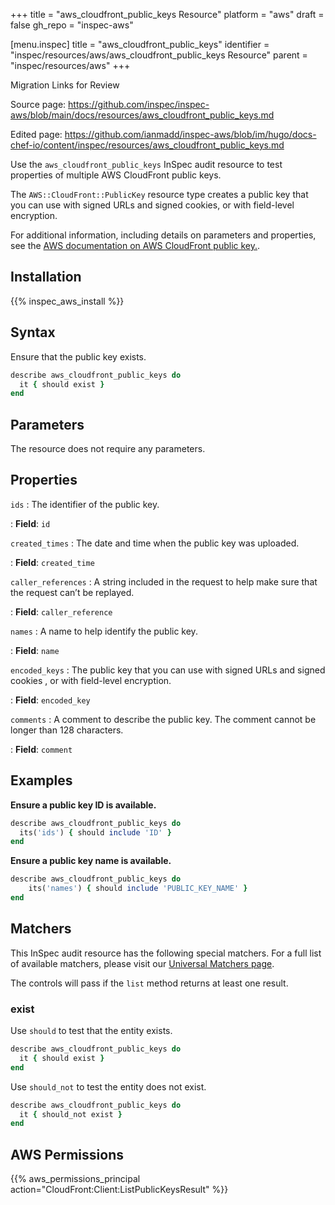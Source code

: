 +++
title = "aws_cloudfront_public_keys Resource"
platform = "aws"
draft = false
gh_repo = "inspec-aws"

[menu.inspec]
title = "aws_cloudfront_public_keys"
identifier = "inspec/resources/aws/aws_cloudfront_public_keys Resource"
parent = "inspec/resources/aws"
+++

<div class="admonition-note">
<p class="admonition-note-title">Migration Links for Review</p>
<div class="admonition-note-text">
<p>Source page: <a href="https://github.com/inspec/inspec-aws/blob/main/docs/resources/aws_cloudfront_public_keys.md">https://github.com/inspec/inspec-aws/blob/main/docs/resources/aws_cloudfront_public_keys.md</a></p>
<p>Edited page: <a href="https://github.com/ianmadd/inspec-aws/blob/im/hugo/docs-chef-io/content/inspec/resources/aws_cloudfront_public_keys.md">https://github.com/ianmadd/inspec-aws/blob/im/hugo/docs-chef-io/content/inspec/resources/aws_cloudfront_public_keys.md</a></p>
</div>
</div>


Use the `aws_cloudfront_public_keys` InSpec audit resource to test properties of multiple AWS CloudFront public keys.

The `AWS::CloudFront::PublicKey` resource type creates a public key that you can use with signed URLs and signed cookies, or with field-level encryption.

For additional information, including details on parameters and properties, see the [AWS documentation on AWS CloudFront public key.](https://docs.aws.amazon.com/AWSCloudFormation/latest/UserGuide/aws-resource-cloudfront-publickey.html).

## Installation

{{% inspec_aws_install %}}

## Syntax

Ensure that the public key exists.

```ruby
describe aws_cloudfront_public_keys do
  it { should exist }
end
```

## Parameters

The resource does not require any parameters.

## Properties

`ids`
: The identifier of the public key.

: **Field**: `id`

`created_times`
: The date and time when the public key was uploaded.

: **Field**: `created_time`

`caller_references`
: A string included in the request to help make sure that the request can’t be replayed.

: **Field**: `caller_reference`

`names`
: A name to help identify the public key.

: **Field**: `name`

`encoded_keys`
: The public key that you can use with signed URLs and signed cookies , or with field-level encryption.

: **Field**: `encoded_key`

`comments`
: A comment to describe the public key. The comment cannot be longer than 128 characters.

: **Field**: `comment`

## Examples

**Ensure a public key ID is available.**

```ruby
describe aws_cloudfront_public_keys do
  its('ids') { should include 'ID' }
end
```

**Ensure a public key name is available.**

```ruby
describe aws_cloudfront_public_keys do
    its('names') { should include 'PUBLIC_KEY_NAME' }
end
```

## Matchers

This InSpec audit resource has the following special matchers. For a full list of available matchers, please visit our [Universal Matchers page](https://www.inspec.io/docs/reference/matchers/).

The controls will pass if the `list` method returns at least one result.

### exist

Use `should` to test that the entity exists.

```ruby
describe aws_cloudfront_public_keys do
  it { should exist }
end
```

Use `should_not` to test the entity does not exist.

```ruby
describe aws_cloudfront_public_keys do
  it { should_not exist }
end
```

## AWS Permissions

{{% aws_permissions_principal action="CloudFront:Client:ListPublicKeysResult" %}}
